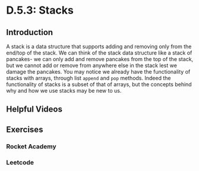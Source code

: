 # D.5.3: Stacks

## Introduction

A stack is a data structure that supports adding and removing only from the end/top of the stack. We can think of the stack data structure like a stack of pancakes- we can only add and remove pancakes from the top of the stack, but we cannot add or remove from anywhere else in the stack lest we damage the pancakes. You may notice we already have the functionality of stacks with arrays, through list `append` and `pop` methods. Indeed the functionality of stacks is a subset of that of arrays, but the concepts behind why and how we use stacks may be new to us.

## Helpful Videos

## Exercises

### Rocket Academy

### Leetcode

